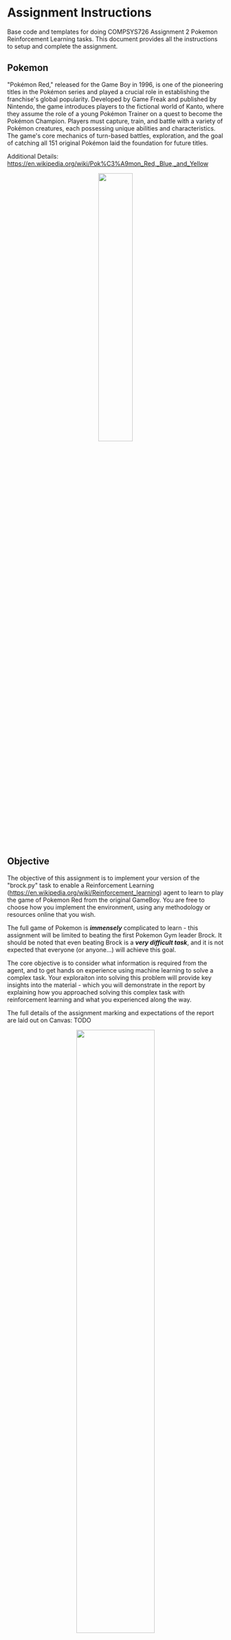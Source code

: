 # Assignment Instructions
Base code and templates for doing COMPSYS726 Assignment 2 Pokemon Reinforcement Learning tasks. This document provides all the instructions to setup and complete the assignment.

## Pokemon
"Pokémon Red," released for the Game Boy in 1996, is one of the pioneering titles in the Pokémon series and played a crucial role in establishing the franchise's global popularity. Developed by Game Freak and published by Nintendo, the game introduces players to the fictional world of Kanto, where they assume the role of a young Pokémon Trainer on a quest to become the Pokémon Champion. Players must capture, train, and battle with a variety of Pokémon creatures, each possessing unique abilities and characteristics. The game's core mechanics of turn-based battles, exploration, and the goal of catching all 151 original Pokémon laid the foundation for future titles.

Additional Details: https://en.wikipedia.org/wiki/Pok%C3%A9mon_Red,_Blue,_and_Yellow 

<p align="center">
    <img src="./media/pokemon-red.jpeg" style="width: 40%;"/>
</p>

## Objective
The objective of this assignment is to implement your version of the "brock.py" task to enable a Reinforcement Learning (https://en.wikipedia.org/wiki/Reinforcement_learning) agent to learn to play the game of Pokemon Red from the original GameBoy. You are free to choose how you implement the environment, using any methodology or resources online that you wish.

The full game of Pokemon is ***immensely*** complicated to learn - this assignment will be limited to beating the first Pokemon Gym leader Brock. It should be noted that even beating Brock is a ***very difficult task***, and it is not expected that everyone (or anyone...) will achieve this goal. 

The core objective is to consider what information is required from the agent, and to get hands on experience using machine learning to solve a complex task. Your exploraiton into solving this problem will provide key insights into the material - which you will demonstrate in the report by explaining how you approached solving this complex task with reinforcement learning and what you experienced along the way.  

The full details of the assignment marking and expectations of the report are laid out on Canvas: TODO

<p align="center">
    <img src="./media/pokemon-brock.jpeg" style="width: 60%;"/>
</p>

## Setup
Follow these steps carefully to pull the required libraries and packages to do this assignment. These instructions will default to using a folder called "~/compsys726" to manage the required packages but you may pull these packages into any directory you desire.

### Install Required Packages
This assignment requires three key packages to operate - you'll need to install them in a specific order as laid out below. 

### 0: CUDA Acceleration (Nvidia GPU only)
If you want to utilise the GPU with Pytorch install CUDA first - https://developer.nvidia.com/cuda-toolkit

#### 1: cares_reinforcement_learning
The cares_reinforcement_learning package provides implementations of modern Reinforcement Learning algorithms and utlities for doing research. This package contains the reinforcement learning algorithms and implementations you can leverage to learn to play Pokemon. Further details can be explored here: https://github.com/UoA-CARES/cares_reinforcement_learning

```
mkdir ~/compsys726
cd ~/compsys726
git clone https://github.com/UoA-CARES/cares_reinforcement_learning.git
cd cares_reinforcement_learning
pip3 install -r requirements.txt
pip3 install --editable .
```

#### 2: compsys726_pokemon_agent (primary package)
This is the current package - it contains the requirements for implementing the Pokemon Environment for this project. All your work will be done in this specific package. This is explained in further details below. 

```
cd ~/compsys726
git clone https://github.com/UoA-CARES/compsys726_pokemon_agent.git
cd compsys726_pokemon_agent
pip3 install -r requirements.txt
pip3 install --editable .
```

#### 3: gymnasium_envrionments
We have created a standardised general purpose gym that wraps the most common simulated environments used in reinforcement learning into a single easy to use place. This package serves as an example of how to develop and setup new environments - perticularly for the robotic environments. This package utilises the algorithms implemented in the repository https://github.com/UoA-CARES/cares_reinforcement_learning/ and the Pokemon Environment you will implement here in compsys726_pokemon_agent. Additional information can found here: https://github.com/UoA-CARES/gymnasium_envrionments

This package is how you will run the training agent and test your Pokemon Environment. 

```
cd ~/compsys726
git clone https://github.com/UoA-CARES/gymnasium_envrionments.git 
cd gymnasium_envrionments
pip3 install -r requirements.txt
```

### Download ROM
Download the Pokemon ROM folder from the link below ***(University of Auckland emails only)***.

https://drive.google.com/drive/folders/1z1RC41uLxoY3JJobXxOy37Cv3BoPZukP 

<p align="center">
    <p align="center">
        <img src="./media/rom-download.png" style="width: 40%;" />
    </p>
</p>

We will then unzip and copy the downloaded files into a roms folder in the "~/cares_rl_configs" folder in the home directory.

```
mkdir ~/cares_rl_configs
cd ~/Downloads
unzip pokemon-*.zip
cp -r pokemon ~/cares_rl_configs
```

## Usage
This package provides the baseline code for the pyboy environments - you run these envrionments through gymnasium_envrionment.

`train.py` takes in hyperparameters that allow you to customise the training run enviromment – OpenAI or DMCS Environment - or RL algorithm. Use `python3 train.py -h` for help on what parameters are available for customisation.

An example is found below for running on an example of the openai environment with TD3 through console

```
cd ~/compsys726/gymnasium_envrionments/scripts
python train.py run --gym openai --task HalfCheetah-v4 TD3 --display 1
```

### Running Pokemon Task
To run the base Pokemon Environment that has a very simple implementation you need to run it through the ***gymnasium_envrionments*** package. The environments are not currently implemented as that is your job - but you will see the agent randomly exploring before trying to "learn" from a very limited reward function and action space. 

```
cd ~/compsys726/gymnasium_envrionments/scripts
python3 train.py run --gym pyboy --domain pokemon --task brock TD3
```

<p align="center">
    <img src="./media/pokemon-video.gif" style="width: 60%;"/>
</p>

### Viewing Training Results
The results of training the agents is saved into this folder: ***~/cares_rl_logs/*** by default. The structure of the results is saved as below.

The saved trained models contain the weights of your trained agent and will be uploaded as per the instructions below for the competition. 

```
├─ALGORITHM/ALGORITHM-TASK-YY_MM_DD:HH:MM:SS/
├─ SEED
|  ├─ env_config.py
|  ├─ alg_config.py
|  ├─ train_config.py
|  ├─ data
|  |  ├─ train.csv
|  |  ├─ eval.csv
|  ├─ figures
|  |  ├─ eval.png
|  |  ├─ train.png
|  ├─ models
|  |  ├─ model.pht
|  |  ├─ CHECKPOINT_N.pht
|  |  ├─ ...
|  ├─ videos
|  |  ├─ STEP.mp4
|  |  ├─ ...
├─ SEED...
├─ ...
```

# Implementing your Pokemon Environment
Your Pokemon Environment will be fully implemented in ***pyboy_environment/environments/pokemon/tasks/brock.py***. The goal is to determine a suitable state representation for an agent to learn from, a suitable set of actions, and a suitable reward function to enable the agent to learn to complete the task of beating the first gym leader Brock. 

## Task Brock (brock.py)
You are free to modify and expand the class inside of ***pyboy_environment/environments/pokemon/tasks/brock.py*** and add additional features/functions required to implement your environment. This is not best coding practice but it makes the lecturers lives easier.

Brock.py contains one class as an example of how to implement this project - PokemonBrock.

### PokemonBrock
The PokemonBrock class represents the Pokemon game environment for the task of beating Brock that extends the generic PokemonEnvironment and inherits all of its functions. 

You can build upon this class all you want to implement your Task of beating Brock - this class enables you to read the game state, and define the actions the Pokemon Trainer can take.

The key requirements are implementing the class functions below:

```
def _get_state(self) -> np.ndarray:
    # Implement your state retrieval logic here
    game_stats = self._generate_game_stats()
    return [game_stats["badges"]]

def _calculate_reward(self, new_state: dict) -> float:
    # Implement your reward calculation logic here
    return new_state["badges"] - self.prior_game_stats["badges"]

def _check_if_done(self, game_stats: dict[str, any]) -> bool:
    # Setting done to true if agent beats first gym (temporary)
    return game_stats["badges"] > self.prior_game_stats["badges"]

def _check_if_truncated(self, game_stats: dict) -> bool:
    # Implement your truncation check logic here

    # Maybe if we run out of pokeballs...? or a max step count
    return self.steps >= 1000
```

## Pokemon Red Manual
The link below provides the physical manual with instructions on how to play Pokemon Red. This information will be super useful for developing your environment. For those too young to remember physical manuals these used to come with the physical cartridge and you couldn't just Google how to play. 

https://pokemon-project.com/juegos/manual/manual-GB-Pokemon-Rojo-Azul-EN.pdf

<p align="center">
    <img src="./media/pokemon-manual.jpeg" style="width: 80%;" />
</p>

# Competition (Optional)
The class competition is a chance to earn ***bonus*** marks by potentially placing the top 10 furthest highest scoring agent.

Agents will be scored first based on the progression of the game - measured as beating Brock, capturing Pokemon, and leveling up/evolving pokemon over a maximum over 10,000 actions. 

Placement will be determined by the following scoring tiers:

* 1st Tier
    * Defeating Brock
    * Ties broken by Least amount of actions required
* 2nd Tier
    * Highest Number of Unique Pokemon Captured
    * Ties broken by the highest Number of Pokemon Seen
* 3rd Tier
    * Highest Average Level of Pokemon in Party
    * Ties broken by highest Average experience of Pokemon in Party

Ties within the three tiers will be given equal relative placement if required.

| **Placement** | **Bonus Marks** |
|---------------|-----------------|
| 1             | 5.0%            |
| 2             | 4.5%            |
| 3             | 4.0%            |
| 4             | 3.5%            |
| 5             | 3.0%            |
| 6             | 2.5%            |
| 7             | 2.0%            |
| 8             | 2.0%            |
| 9             | 1.5%            |
| 10            | 1.5%            |

The top placement will also win a neat Pokemon Badge!

<p align="center">
    <img src="./media/pokemon-badges.png" style="width: 80%;" />
</p>

## Agent Submission Process
To submit your agent for the class Competition you need to upload your ***brock.py*** file, ***requirements.py***, and ***trained model files*** by following the steps below. No other files will be utilised - the code needs to be self sufficient within "brock.py" and all additional package requirements must be captured in the "requirements.txt".

### Step 1 - Create requirements.txt
You need to create a requirements.txt that contains all the python packages you are using for your expert agent.
This can easily be generated by running 'pipreqs' in the **root directory** of the package.

```
pip3 install pipreqs
cd ~/compsys726/compsys726_pokemon_agent
python3 -m pipreqs.pipreqs --force
```

This will regenerate the "requirements.txt" file with your specific packages and their versions. This will enable your agent to operate as expected. 

### Step 2 - Upload Files to Google Drive
Following this link: https://drive.google.com/drive/folders/1OWORBjdzuJjPZYZoCKMs4hI3xemvcDzh

Create a folder using your ***upi*** as the name. Copy your 'requirements.txt' and 'brock.py' files into the folder. These files can be updated as many times as you wish until the final deadline. It is imperative that the files maintain their names - ***brock.py*** and ***requirements.txt*** for the automted system to parse them correctly. 

Inside your ***upi*** folder create a folder called ***model***. Copy the trained agent model files (e.g. ***ALGORITHM_actor.pht*** and ***ALGORITHM_critic.pht***) you wish to run from ***~/cares_rl_logs/***.

This should look like the example below:

<p align="center">
    <img src="./media/pokemon-uploads.png" style="width: 60%;" />
</p>

## Competition Day
After the submission date the lecturers will run the automated competition offline - the results of the competition will be presented in class with the top 10 agents and their performance being shown.

If the automated system fails to run your code for any reason - it will be disqualified from placing. It is the students onus to make sure they follow the instructions properly to give them a chance at their agent placing in the competition. 
